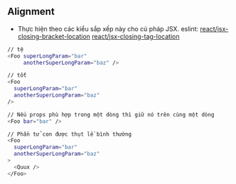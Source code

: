 ## Alignment
- Thực hiện theo các kiểu sắp xếp này cho cú pháp JSX. eslint: [react/jsx-closing-bracket-location](https://github.com/yannickcr/eslint-plugin-react/blob/master/docs/rules/jsx-closing-bracket-location.md) [react/jsx-closing-tag-location](https://github.com/yannickcr/eslint-plugin-react/blob/master/docs/rules/jsx-closing-tag-location.md)
```sh
// tệ
<Foo superLongParam="bar"
     anotherSuperLongParam="baz" />

// tốt
<Foo
  superLongParam="bar"
  anotherSuperLongParam="baz"
/>

// Nếu props phù hợp trong một dòng thì giữ nó trên cùng một dòng
<Foo bar="bar" />

// Phần tử con được thụt lề bình thường
<Foo
  superLongParam="bar"
  anotherSuperLongParam="baz"
>
  <Quux />
</Foo>
```
